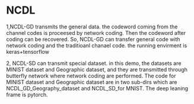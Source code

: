 # NCDL
 
1,NCDL-GD transmits the general data. 
  the codeword coming from the channel codes is proceesed by network coding. Then the codeword after coding can be recovered.
  So, NCDL-GD can transfer general code with network coding and the traditioanl chanael code. the running envirment is keras+tensorflow


2, NCDL-SD can transmit special dataset. 
  in this demo, the datasets are MINIST dataset and Geographic dataset, and they are transmitted through butterfly network where network coding
  are performed. The code for MINIST dataset and Geographic dataset are in two sub-dirs which are NCDL_GD_Geography_dataset and NCDL_SD_for MNIST. 
  The deep leaning frame is pytorch.
